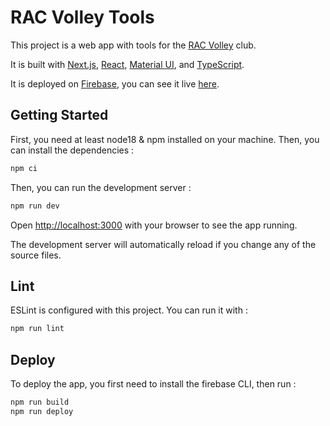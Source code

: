 # RAC Volley Tools

This project is a web app with tools for the [RAC Volley](https://racvolley.wixsite.com/rac-volley) club.

It is built with [Next.js](https://nextjs.org/docs), [React](https://react.dev/learn/describing-the-ui), [Material UI](https://mui.com/material-ui/getting-started/overview/), and [TypeScript](https://www.typescriptlang.org/docs/handbook/typescript-from-scratch.html).

It is deployed on [Firebase](https://firebase.google.com/docs/hosting/quickstart), you can see it live [here]().

## Getting Started

First, you need at least node18 & npm installed on your machine. Then, you can install the dependencies :

```bash
npm ci
```

Then, you can run the development server :

```bash
npm run dev
```

Open [http://localhost:3000](http://localhost:3000) with your browser to see the app running.

The development server will automatically reload if you change any of the source files.

## Lint

ESLint is configured with this project. You can run it with :

```bash
npm run lint
```

## Deploy

To deploy the app, you first need to install the firebase CLI, then run :

```bash
npm run build
npm run deploy
```
